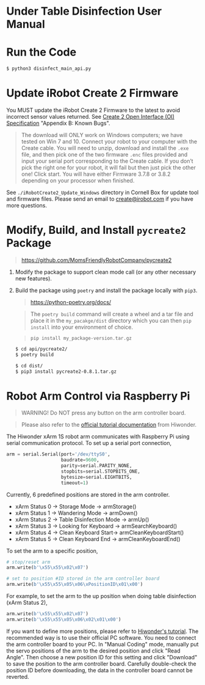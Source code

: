 # Under Table Disinfection User Manual

# Run the Code

```bash
$ python3 disinfect_main_api.py
```

# Update iRobot Create 2 Firmware

You MUST update the iRobot Create 2 Firmware to the latest to avoid incorrect sensor values returned. See [Create 2 Open Interface (OI) Specification](./api/pycreate2/docs/iRobot/iRobot_Roomba_600_Open_Interface_Spec.pdf) "Appendix B: Known Bugs".

> The download will ONLY work on Windows computers; we have tested on Win 7 and 10. Connect your robot to your computer with the Create cable. You will need to unzip, download and install the `.exe` file, and then pick one of the two firmware `.enc` files provided and input your serial port corresponding to the Create cable. If you don’t pick the right one for your robot, it will fail but then just pick the other one! Click start. You will have either Firmware 3.7.8 or 3.8.2 depending on your processor when finished.

See `./iRobotCreate2_Update_Windows` directory in Cornell Box for update tool and firmware files. Please send an email to create@irobot.com if you have more questions.

# Modify, Build, and Install `pycreate2` Package

> https://github.com/MomsFriendlyRobotCompany/pycreate2

1. Modify the package to support clean mode call (or any other necessary new features).
2. Build the package using `poetry` and install the package locally with `pip3`.

    > https://python-poetry.org/docs/
    
    > The `poetry build` command will create a wheel and a tar file and place it in the `my_pacakge/dist` directory which you can then `pip install` into your environment of choice.
    
    > `pip install my_package-version.tar.gz`

    ```bash
    $ cd api/pycreate2/
    $ poetry build

    $ cd dist/
    $ pip3 install pycreate2-0.8.1.tar.gz
    ```

# Robot Arm Control via Raspberry Pi

> WARNING! Do NOT press any button on the arm controller board.

> Please also refer to the [official tutorial documentation](https://www.hiwonder.com/store/learn/42.html) from Hiwonder.

The Hiwonder xArm 1S robot arm communicates with Raspberry Pi using serial communication protocol. To set up a serial port connection,

```python
arm = serial.Serial(port='/dev/ttyS0',
                    baudrate=9600,
                    parity=serial.PARITY_NONE,
                    stopbits=serial.STOPBITS_ONE,
                    bytesize=serial.EIGHTBITS,
                    timeout=1)
```

Currently, 6 predefined positions are stored in the arm controller.

* xArm Status 0 → Storage Mode → armStorage()
* xArm Status 1 → Wandering Mode → armDown()
* xArm Status 2 → Table Disinfection Mode → armUp()
* xArm Status 3 → Looking for Keyboard → armSearchKeyboard()
* xArm Status 4 → Clean Keyboard Start→ armCleanKeyboardStart()
* xArm Status 5 → Clean Keyboard End → armCleanKeyboardEnd()

To set the arm to a specific position,

```python
# stop/reset arm
arm.write(b'\x55\x55\x02\x07')

# set to position #ID stored in the arm controller board
arm.write(b'\x55\x55\x05\x06\xPositionID\x01\x00')
```

For example, to set the arm to the up position when doing table disinfection (xArm Status 2), 

```python
arm.write(b'\x55\x55\x02\x07')
arm.write(b'\x55\x55\x05\x06\x02\x01\x00')
```

If you want to define more positions, please refer to [Hiwonder's tutorial](https://www.hiwonder.com/store/learn/42.html). The recommended way is to use their official PC software. You need to connect the arm controller board to your PC. In "Manual Coding" mode, manually put the servo positions of the arm to the desired position and click "Read Angle". Then choose a new position ID for this setting and click "Download" to save the position to the arm controller board. Carefully double-check the position ID before downloading, the data in the controller board cannot be reverted.

